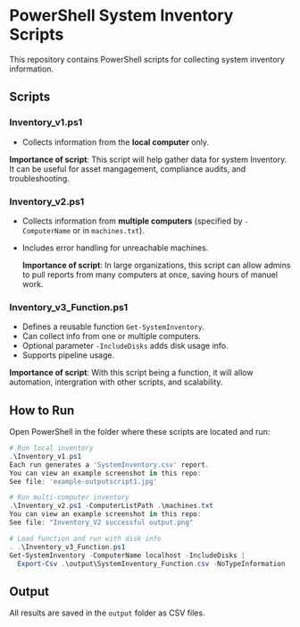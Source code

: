 # PowerShell System Inventory Scripts

This repository contains PowerShell scripts for collecting system inventory information.

## Scripts

### Inventory_v1.ps1
- Collects information from the **local computer** only.

**Importance of script**: This script will help gather data for system Inventory. It can be useful for asset mangagement, compliance audits, and troubleshooting.


### Inventory_v2.ps1
- Collects information from **multiple computers** (specified by `-ComputerName` or in `machines.txt`).
- Includes error handling for unreachable machines.

  **Importance of script**: In large organizations, this script can allow admins to pull reports from many computers at once, saving hours of manuel work.

### Inventory_v3_Function.ps1
- Defines a reusable function `Get-SystemInventory`.
- Can collect info from one or multiple computers.
- Optional parameter `-IncludeDisks` adds disk usage info.
- Supports pipeline usage.

**Importance of script**: With this script being a function, it will allow automation, intergration with other scripts, and scalability.
## How to Run

Open PowerShell in the folder where these scripts are located and run:

```powershell
# Run local inventory
.\Inventory_v1.ps1
Each run generates a 'SystemInventory.csv' report.
You can view an example screenshot in this repo:
See file: 'example-outputscript1.jpg'

# Run multi-computer inventory
.\Inventory_v2.ps1 -ComputerListPath .\machines.txt
You can view an example screenshot in this repo:
See file: "Inventory_V2 successful output.png"

# Load function and run with disk info
. .\Inventory_v3_Function.ps1
Get-SystemInventory -ComputerName localhost -IncludeDisks |
  Export-Csv .\output\SystemInventory_Function.csv -NoTypeInformation
```

## Output

All results are saved in the `output` folder as CSV files.
